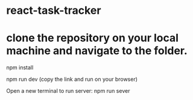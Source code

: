 # react-task-tracker

# clone the repository on your local machine and navigate to the folder.

npm install

npm run dev
(copy the link and run on your browser)

Open a new terminal to run server:
npm run sever
